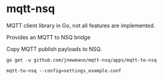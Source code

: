 # mqtt-nsq

MQTT client library in Go, not all features are implemented.

Provides an MQTT to NSQ bridge

Copy MQTT publish payloads to NSQ.

`go get -u github.com/jnewmano/mqtt-nsq/apps/mqtt-to-nsq`

`mqtt-to-nsq --config=settings_example.conf`
